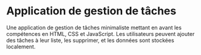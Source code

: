 # Application de gestion de tâches

Une application de gestion de tâches minimaliste mettant en avant les compétences en HTML, CSS et JavaScript. Les utilisateurs peuvent ajouter des tâches à leur liste, les supprimer, et les données sont stockées localement.
